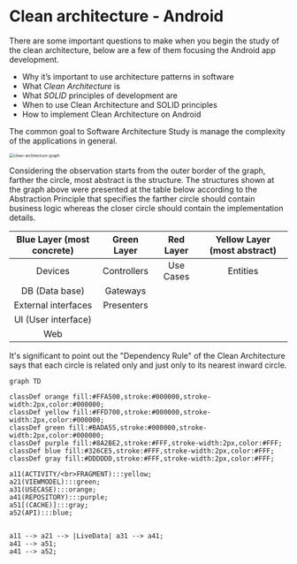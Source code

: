 # Clean architecture - Android


There are some important questions to make when you begin the study of the clean architecture, below are a few of them focusing the Android app development.

- Why it’s important to use architecture patterns in software
- What *Clean Architecture* is
- What *SOLID* principles of development are
- When to use Clean Architecture and SOLID principles
- How to implement Clean Architecture on Android

The common goal to Software Architecture Study is manage the complexity of the applications in general.

<img src="https://github.com/CaioCrevelaro/clean-architecture-android/blob/master/assets/images/clean-architecture-graph.png" alt="clean-architecture-graph" style="zoom: 50%;" />

Considering the observation starts from the outer border of the graph, farther the circle, most abstract is the structure. The structures shown at the graph above were presented at the table below according to the Abstraction Principle that specifies the farther circle should contain business logic whereas the closer circle should contain the implementation details.



| Blue Layer (most concrete) | Green Layer | Red Layer | Yellow Layer (most abstract) |
| :------------------------: | :---------: | :-------: | :--------------------------: |
|          Devices           | Controllers | Use Cases |           Entities           |
|       DB (Data base)       |  Gateways   |           |                              |
|    External interfaces     | Presenters  |           |                              |
|    UI (User interface)     |             |           |                              |
|            Web             |             |           |                              |



It's significant to point out the "Dependency Rule" of the Clean Architecture says that each circle is related only and just only to its nearest inward circle.

```mermaid
graph TD

classDef orange fill:#FFA500,stroke:#000000,stroke-width:2px,color:#000000;
classDef yellow fill:#FFD700,stroke:#000000,stroke-width:2px,color:#000000;
classDef green fill:#BADA55,stroke:#000000,stroke-width:2px,color:#000000;
classDef purple fill:#8A2BE2,stroke:#FFF,stroke-width:2px,color:#FFF;
classDef blue fill:#326CE5,stroke:#FFF,stroke-width:2px,color:#FFF;
classDef gray fill:#DDDDDD,stroke:#FFF,stroke-width:2px,color:#FFF;

a11(ACTIVITY/<br>FRAGMENT):::yellow;
a21(VIEWMODEL):::green;
a31(USECASE):::orange;
a41(REPOSITORY):::purple;
a51[(CACHE)]:::gray;
a52(API):::blue;


a11 --> a21 --> |LiveData| a31 --> a41;
a41 --> a51;
a41 --> a52;

```
